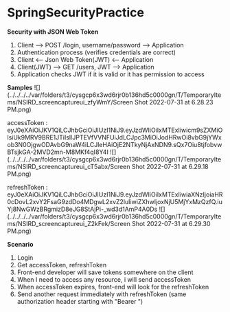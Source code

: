 # SpringSecurityPractice

**Security with JSON Web Token**
1. Client --> POST /login, username/password --> Application
2. Authentication process (verifies credentials are correct)
3. Client <-- Json Web Token(JWT) <-- Application
4. Client(JWT) --> GET /users, JWT --> Application
5. Application checks JWT if it is valid or it has permission to access

**Samples**
![](../../../../var/folders/t3/cysgcp6x3wd6rjr0b136hd5c0000gn/T/TemporaryItems/NSIRD_screencaptureui_zfyWmY/Screen Shot 2022-07-31 at 6.28.23 PM.png)

accessToken : eyJ0eXAiOiJKV1QiLCJhbGciOiJIUzI1NiJ9.eyJzdWIiOiIxMTExIiwicm9sZXMiOlsiUk9MRV9BRE1JTiIsIlJPTEVfVVNFUiJdLCJpc3MiOiJodHRwOi8vbG9jYWxob3N0OjgwODAvbG9naW4iLCJleHAiOjE2NTkyNjAxNDN9.sQx7Oiu8tjfobvwBTsjkGA-2MVD2mn-M8MKf4qI8Y4I
![](../../../../var/folders/t3/cysgcp6x3wd6rjr0b136hd5c0000gn/T/TemporaryItems/NSIRD_screencaptureui_cT5abx/Screen Shot 2022-07-31 at 6.29.18 PM.png)

refreshToken : eyJ0eXAiOiJKV1QiLCJhbGciOiJIUzI1NiJ9.eyJzdWIiOiIxMTExIiwiaXNzIjoiaHR0cDovL2xvY2FsaG9zdDo4MDgwL2xvZ2luIiwiZXhwIjoxNjU5MjYxMzQzfQ.iuYj8NwGWzBRgmizD8eJG8StAjPi-_wd3d1AmP4A0Ds
![](../../../../var/folders/t3/cysgcp6x3wd6rjr0b136hd5c0000gn/T/TemporaryItems/NSIRD_screencaptureui_Z2kFek/Screen Shot 2022-07-31 at 6.29.30 PM.png)


**Scenario**
1. Login
2. Get accessToken, refreshToken
3. Front-end developer will save tokens somewhere on the client
4. When I need to access any resource, i will send accessToken
5. When accessToken expires, front-end will look for the refreshToken
6. Send another request immediately with refreshToken (same authorization header starting with "Bearer ")
